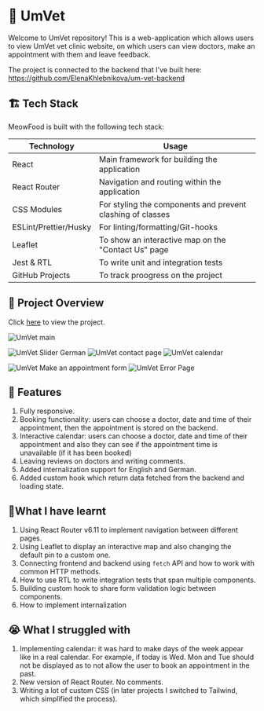 # 🏥 UmVet

Welcome to UmVet repository! This is a web-application which allows users to view UmVet vet clinic website, on which users can view doctors, make an appointment with them and leave feedback. 


The project is connected to the backend that I've built here: https://github.com/ElenaKhlebnikova/um-vet-backend

## 🏗️ Tech Stack

MeowFood is built with the following tech stack:

| Technology                                                          | Usage                                                                                                          |
| ------------------------------------------------------------------- | -------------------------------------------------------------------------------------------------------------- |
| React                                     | Main framework for building the application         |
| React Router                                    |Navigation and routing within the application |
| CSS Modules                           | For styling the components and prevent clashing of classes                                    |
| ESLint/Prettier/Husky                                 | For linting/formatting/Git-hooks                                      |
| Leaflet                    | To show an interactive map on the "Contact Us" page                                 |
| Jest & RTL                                  | To write unit and integration tests                                          | 
GitHub Projects | To track proogress on the project 
                                                                                    

## 👀 Project Overview

Click  [here](https://frolicking-begonia-777545.netlify.app) to view the project.


![UmVet main](https://i.ibb.co/7vRLcZk/image.png)

![UmVet Slider German](https://i.ibb.co/ZYmnHK9/image.png)
![UmVet contact page](https://i.ibb.co/7R6SbSy/image.png)
![UmVet calendar](https://i.ibb.co/SV7khFf/image.png)

![UmVet Make an appointment form](https://i.ibb.co/Gv665Ls/image.png)
![UmVet Error Page](https://i.ibb.co/278rkJX/image.png)




## 🐶 Features 

1. Fully responsive.
2. Booking functionality: users can choose a doctor, date and time of their appointment, then the appointment is stored on the backend.
3. Interactive calendar: users can choose a doctor, date and time of their appointment and also they can see if the appointment time is unavailable (if it has been booked)
4. Leaving reviews on doctors and writing comments.
5. Added internalization support for English and German.
6. Added custom hook which return data fetched from the backend and loading state. 



## 📖What I have learnt
1. Using React Router v6.11 to implement navigation between different pages.
2. Using Leaflet to display an interactive map and also changing the default pin to a custom one.
3. Connecting frontend and backend using `fetch` API and how to work with common HTTP methods.
4. How to use RTL to write integration tests that span multiple components.
5. Building custom hook to share form validation logic between components. 
6. How to implement internalization

## 😭 What I struggled with
1. Implementing calendar: it was hard to make days of the week appear like in a real calendar. For example, if today is Wed. Mon and Tue should not be displayed as to not allow the user to book an appointment in the past. 
2. New version of React Router. No comments. 
3. Writing a lot of custom CSS (in later projects I switched to Tailwind, which simplified the process).





